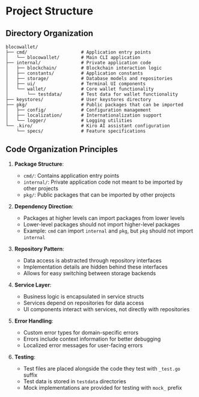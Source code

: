# Project Structure

## Directory Organization

```
blocowallet/
├── cmd/                    # Application entry points
│   └── blocowallet/        # Main CLI application
├── internal/               # Private application code
│   ├── blockchain/         # Blockchain interaction logic
│   ├── constants/          # Application constants
│   ├── storage/            # Database models and repositories
│   ├── ui/                 # Terminal UI components
│   └── wallet/             # Core wallet functionality
│       └── testdata/       # Test data for wallet functionality
├── keystores/              # User keystores directory
├── pkg/                    # Public packages that can be imported
│   ├── config/             # Configuration management
│   ├── localization/       # Internationalization support
│   └── logger/             # Logging utilities
└── .kiro/                  # Kiro AI assistant configuration
    └── specs/              # Feature specifications
```

## Code Organization Principles

1. **Package Structure**:
   - `cmd/`: Contains application entry points
   - `internal/`: Private application code not meant to be imported by other projects
   - `pkg/`: Public packages that can be imported by other projects

2. **Dependency Direction**:
   - Packages at higher levels can import packages from lower levels
   - Lower-level packages should not import higher-level packages
   - Example: `cmd` can import `internal` and `pkg`, but `pkg` should not import `internal`

3. **Repository Pattern**:
   - Data access is abstracted through repository interfaces
   - Implementation details are hidden behind these interfaces
   - Allows for easy switching between storage backends

4. **Service Layer**:
   - Business logic is encapsulated in service structs
   - Services depend on repositories for data access
   - UI components interact with services, not directly with repositories

5. **Error Handling**:
   - Custom error types for domain-specific errors
   - Errors include context information for better debugging
   - Localized error messages for user-facing errors

6. **Testing**:
   - Test files are placed alongside the code they test with `_test.go` suffix
   - Test data is stored in `testdata` directories
   - Mock implementations are provided for testing with `mock_` prefix